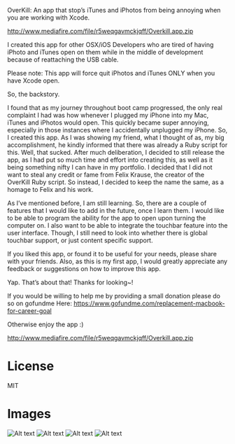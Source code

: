 OverKill: An app that stop’s iTunes and iPhotos from being annoying when you are working with Xcode.

http://www.mediafire.com/file/r5weqgavmckjqff/Overkill.app.zip

I created this app for other OSX/iOS Developers who are tired of having iPhoto and iTunes open on them while in the middle of development because of reattaching the USB cable. 

Please note: This app will force quit iPhotos and iTunes ONLY when you have Xcode open. 

So, the backstory.

I found that as my journey throughout boot camp progressed, the only real complaint I had was how whenever I plugged my iPhone into my Mac, iTunes and iPhotos would open. This quickly became super annoying, especially in those instances where I accidentally unplugged my iPhone. So, I created this app. As I was showing my friend, what I thought of as, my big accomplishment, he kindly informed that there was already a Ruby script for this. Well, that sucked. After much deliberation, I decided to still release the app, as I had put so much time and effort into creating this, as well as it being something nifty I can have in my portfolio. I decided that I did not want to steal any credit or fame from Felix Krause, the creator of the OverKill Ruby script. So instead, I decided to keep the name the same, as a homage to Felix and his work.

As I’ve mentioned before, I am still learning. So, there are a couple of features that I would like to add in the future, once I learn them. I would like to be able to program the ability for the app to open upon turning the computer on. I also want to be able to integrate the touchbar feature into the user interface. Though, I still need to look into whether there is global touchbar support, or just content specific support. 

If you liked this app, or found it to be useful for your needs, please share with your friends. Also, as this is my first app, I would greatly appreciate any feedback or suggestions on how to improve this app.

Yap. That’s about that! Thanks for looking~!  

If you would be willing to help me by providing a small donation please do so on gofundme Here:
https://www.gofundme.com/replacement-macbook-for-career-goal

Otherwise enjoy the app :)

http://www.mediafire.com/file/r5weqgavmckjqff/Overkill.app.zip
# License
MIT

# Images
![Alt text](ScreenShots/1.png)
![Alt text](ScreenShots/2.png)
![Alt text](ScreenShots/3.png)
![Alt text](ScreenShots/4.png)

